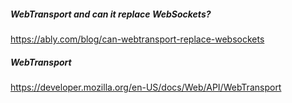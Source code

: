 ##### WebTransport and can it replace WebSockets?
https://ably.com/blog/can-webtransport-replace-websockets

##### WebTransport
https://developer.mozilla.org/en-US/docs/Web/API/WebTransport

